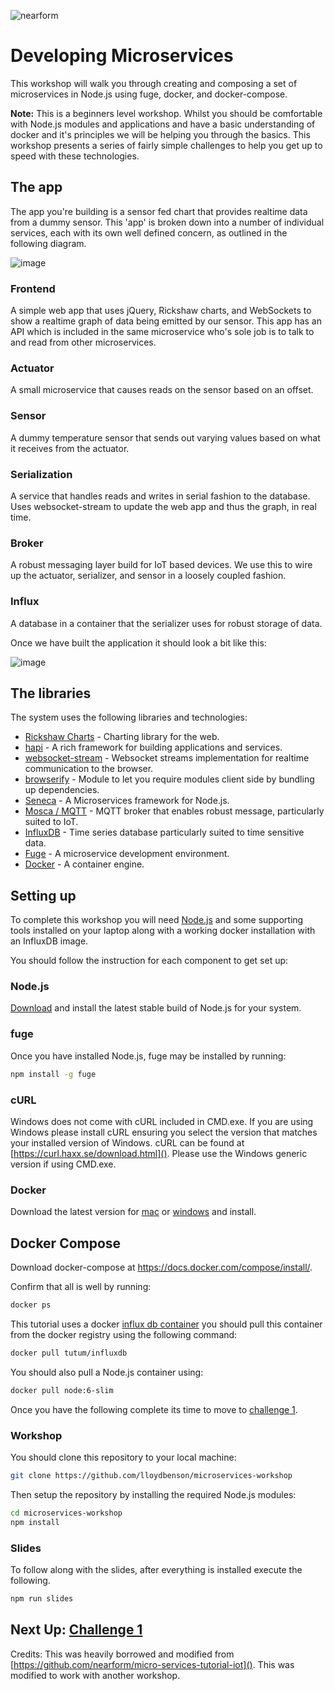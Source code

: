 ![nearform](https://rawgit.com/nearform/msworkshop/master/assets/banner.svg)

# Developing Microservices
This workshop will walk you through creating and composing a set of
microservices in Node.js using fuge, docker, and docker-compose.

__Note:__ This is a beginners level workshop. Whilst you should be comfortable
with Node.js modules and applications and have a basic understanding of docker
and it's principles we will be helping you through the basics. This workshop
presents a series of fairly simple challenges to help you get up to speed with
these technologies.

## The app
The app you're building is a sensor fed chart that provides realtime data from a
dummy sensor. This 'app' is broken down into a number of individual services,
each with its own well defined concern, as outlined in the following diagram.

![image](./images/target.png)


### Frontend
A simple web app that uses jQuery, Rickshaw charts, and WebSockets to show
a realtime graph of data being emitted by our sensor. This app has an API
which is included in the same microservice who's sole job is to talk to
and read from other microservices.

### Actuator
A small microservice that causes reads on the sensor based on an offset.

### Sensor
A dummy temperature sensor that sends out varying values based on what it
receives from the actuator.

### Serialization
A service that handles reads and writes in serial fashion to the database. Uses
websocket-stream to update the web app and thus the graph, in real time.

### Broker
A robust messaging layer build for IoT based devices. We use this to wire up
the actuator, serializer, and sensor in a loosely coupled fashion.

### Influx
A database in a container that the serializer uses for robust storage of data.

Once we have built the application it should look a bit like this:

![image](./images/screen.png)

## The libraries
The system uses the following libraries and technologies:

* [Rickshaw Charts](http://code.shutterstock.com/rickshaw/) - Charting library for the web.
* [hapi](http://hapijs.com/) - A rich framework for building applications and services.
* [websocket-stream](https://www.npmjs.com/package/websocket-stream) - Websocket streams implementation for realtime communication to the browser.
* [browserify](http://browserify.org/) - Module to let you require modules client side by bundling up dependencies.
* [Seneca](http://senecajs.org/) - A Microservices framework for Node.js.
* [Mosca / MQTT](https://github.com/mcollina/mosca) - MQTT broker that enables robust message, particularly suited to IoT.
* [InfluxDB](https://influxdb.com/) - Time series database particularly suited to time sensitive data.
* [Fuge](https://github.com/apparatus/fuge) - A microservice development environment.
* [Docker](https://www.docker.com) - A container engine.


## Setting up
To complete this workshop you will need
[Node.js](https://nodejs.org/en/download/) and some supporting tools installed
on your laptop along with a working docker installation with an InfluxDB image.

You should follow the instruction for each component to get set up:

### Node.js
[Download](https://nodejs.org/en/download/) and install the latest stable build
of Node.js for your system.

### fuge
Once you have installed Node.js, fuge may be installed by running:

```bash
npm install -g fuge
```

### cURL
Windows does not come with cURL included in CMD.exe. If you are using Windows
please install cURL ensuring you select the version that matches your installed
version of Windows. cURL can be found at [https://curl.haxx.se/download.html]().
Please use the Windows generic version if using CMD.exe.

### Docker
Download the latest version for [mac](https://docs.docker.com/docker-for-mac/)
or [windows](https://docs.docker.com/docker-for-windows/) and install.

## Docker Compose
Download docker-compose at https://docs.docker.com/compose/install/.

Confirm that all is well by running:

```bash
docker ps
```

This tutorial uses a docker [influx db
container](https://hub.docker.com/r/tutum/influxdb/) you should pull this
container from the docker registry using the following command:

```bash
docker pull tutum/influxdb
```

You should also pull a Node.js container using:

```bash
docker pull node:6-slim
```

Once you have the following complete its time to move to [challenge 1](./challenge1/README.md).


### Workshop
You should clone this repository to your local machine:

```bash
git clone https://github.com/lloydbenson/microservices-workshop
```

Then setup the repository by installing the required Node.js modules:

```bash
cd microservices-workshop
npm install
```

### Slides

To follow along with the slides, after everything is installed execute the
following.

```bash
npm run slides
```

## Next Up: [Challenge 1](./challenge1/README.md)

Credits:  This was heavily borrowed and modified from
[https://github.com/nearform/micro-services-tutorial-iot]().  This was modified to
work with another workshop.


[Docker Cheat Sheet]: https://github.com/wsargent/docker-cheat-sheet
